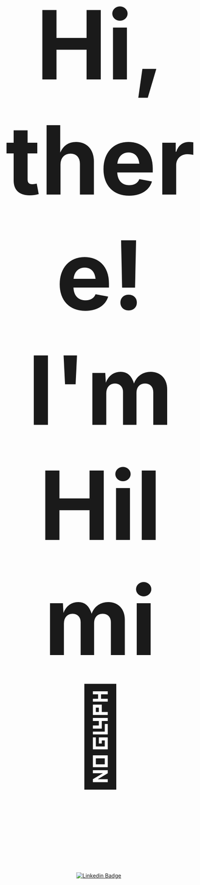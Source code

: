 <h2 align="center" style="font-size:250px">Hi, there! I'm Hilmi 👋</h2>

<div align="center">

[![Linkedin Badge](https://img.shields.io/badge/-LinkedIn-0A66C2?style=for-the-badge&logo=linkedin&logoColor=white)](https://www.linkedin.com/in/hilmi05/) &nbsp;

</div>
